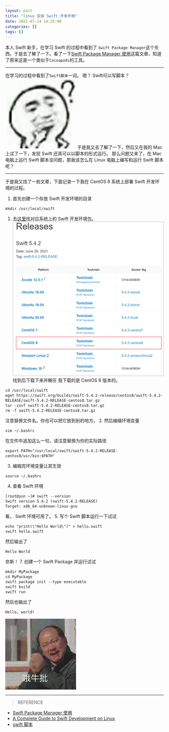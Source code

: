 ```yaml
---
layout: post
title: "linux 安装 Swift 开发环境"
date: 2021-07-14 14:25:00
categories: []
tags: []
---
```

本人 Swift 新手，在学习 Swift 的过程中看到了 `Swift Package Manager`这个东西，于是去了解了一下。看了一下<a href="https://juejin.cn/post/6871489791213436941" target="_blank">Swift Package Manager 使用</a>这篇文章，知道了原来这是一个类似于`Cocoapods`的工具。<!--more-->

------------


在学习的过程中看到了`Swift脚本`一词。
嗯？
Swift可以写脚本？
[![思考.jpg](/img/ImgExpression/IE-think.jpg "思考.jpg")](/img/ImgExpression/IE-think.jpg "思考.jpg")
于是我又去了解了一下，然后又在我的 Mac 上试了一下，发现 Swift 还真可以以脚本的形式运行。
那么问题又来了，在 Mac 电脑上运行 Swift 脚本没问题，那我该怎么在 Linux 电脑上编写和运行 Swift 脚本呢？

------------

于是我又找了一些文章，下面记录一下我在 CentOS 8 系统上部署 Swift 开发环境的过程。
1. 首先创建一个存放 Swift 开发环境的目录
```shell
mkdir /usr/local/swift
```
1. 去[这里](https://swift.org/download/#snapshots "这里")找对应系统上的 Swift 开发环境包。
[![下载对应的Swift开发环境包](/img/0040/0040-0.png "下载对应的Swift开发环境包")](/img/0040/0040-0.png "下载对应的Swift开发环境包")
找到后下载下来并解压
我下载的是 CentOS 8 版本的。
```shell
cd /usr/local/swift
wget https://swift.org/builds/swift-5.4.2-release/centos8/swift-5.4.2-RELEASE/swift-5.4.2-RELEASE-centos8.tar.gz
tar -zxvf swift-5.4.2-RELEASE-centos8.tar.gz
rm -f swift-5.4.2-RELEASE-centos8.tar.gz
```
注意替换文件名。你也可以把它放到别的地方。
2. 然后编辑环境变量
```shell
vim ~/.bashrc
```
在文件中追加这么一句，请注意替换为你的实际路径
```shell
export PATH="/usr/local/swift/swift-5.4.2-RELEASE-centos8/usr/bin:$PATH"
```
3. 编辑完环境变量让其生效
```shell
source ~/.bashrc
```
4. 查看 Swift 环境
```shell
[root@yun ~]# swift --version
Swift version 5.4.2 (swift-5.4.2-RELEASE)
Target: x86_64-unknown-linux-gnu
```
看， Swift 环境可用了。
5. 写个 Swift 脚本运行一下试试
```shell
echo "print(\"Hello World\")" > hello.swift
swift hello.swift
```
然后输出了
```shell
Hello World
```
奈斯！
7. 创建一个 Swift Package 并运行试试
```shell
mkdir MyPackage
cd MyPackage
swift package init --type executable
swift build
swift run
```
然后也输出了
```shell
Hello, world!
```
[![牛批.jpg](/img/ImgExpression/IE-niupi.jpg "牛批.jpg")](/img/ImgExpression/IE-niupi.jpg "牛批.jpg")


------------

> REFERENCE
- <a href="https://juejin.cn/post/6871489791213436941" target="_blank">Swift Package Manager 使用</a>
- <a href="https://www.raywenderlich.com/8325890-a-complete-guide-to-swift-development-on-linux" target="_blank">A Complete Guide to Swift Development on Linux</a>
- <a href="https://www.jianshu.com/p/7e57cd8aea69" target="_blank">swift 脚本</a>